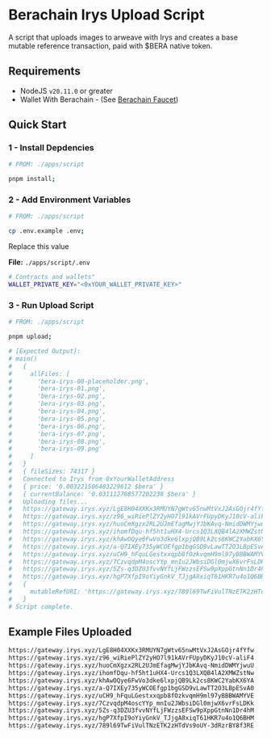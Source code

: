 # Berachain Irys Upload Script

A script that uploads images to arweave with Irys and creates a base mutable reference transaction, paid with $BERA native token.

## Requirements

- NodeJS `v20.11.0` or greater
- Wallet With Berachain - (See [Berachain Faucet](https://artio.faucet.berachain.com))

## Quick Start

### 1 - Install Depdencies

```bash
# FROM: ./apps/script

pnpm install;
```

### 2 - Add Environment Variables

```bash
# FROM: ./apps/script

cp .env.example .env;
```

Replace this value

**File:** `./apps/script/.env`

```bash
# Contracts and wallets"
WALLET_PRIVATE_KEY="<0xYOUR_WALLET_PRIVATE_KEY>"
```

### 3 - Run Upload Script

```bash
# FROM: ./apps/script

pnpm upload;

# [Expected Output]:
# main()
#   {
#     allFiles: [
#       'bera-irys-00-placeholder.png',
#       'bera-irys-01.png',
#       'bera-irys-02.png',
#       'bera-irys-03.png',
#       'bera-irys-04.png',
#       'bera-irys-05.png',
#       'bera-irys-06.png',
#       'bera-irys-07.png',
#       'bera-irys-08.png',
#       'bera-irys-09.png'
#     ]
#   }
#   { fileSizes: 74317 }
#   Connected to Irys from 0xYourWalletAddress
#   { price: '0.003221506403229612 $bera' }
#   { currentBalance: '0.031112788577202238 $bera' }
#   Uploading files...
#   https://gateway.irys.xyz/LgE8H04XXKx3RMUYN7gWtv65nwMtVxJ2AsGOjr4fYfw
#   https://gateway.irys.xyz/z96_wiRiePlZY2yHO7l91kAVrFUpyDKyJ10cV-aliF4
#   https://gateway.irys.xyz/huoCmXgzx2RL2UJmEfagMwjYJbKAvq-NmidDWMYjwuU
#   https://gateway.irys.xyz/ihomfDqu-hf5ht1uHX4-Urcs1Q3LXQB4lA2XMWZstNw
#   https://gateway.irys.xyz/khAwOQye6FwVo3dke6lxpjQB9Lk2cs8KWC2YabKX6YA
#   https://gateway.irys.xyz/a-Q7IXEy735yWCOEfgp1bgGSD9vLawTT2O3LBpESvA0
#   https://gateway.irys.xyz/uCH9_hFquLGestxxqpb8fOzkvqmH9ml97yBBBWAMYVE
#   https://gateway.irys.xyz/7CzvqdpM4oscYYp_mnIu2JWbsiDGl0mjwX6vrFsLDKk
#   https://gateway.irys.xyz/5Zs-q3DZU3fvvNYfLjFWzzsEFSw9pXppGtnNn1Dr4hM
#   https://gateway.irys.xyz/hgP7XfpI9oYiyGnkV_TJjgA8xiqT61HKR7u4o1Q6BHM
#   {
#     mutableRefURI: 'https://gateway.irys.xyz/789l69TwFiVulTNzETK2zHTdVs9oUY-3dRzrBY8f3RE'
#   }
# Script complete.
```

## Example Files Uploaded

```bash
https://gateway.irys.xyz/LgE8H04XXKx3RMUYN7gWtv65nwMtVxJ2AsGOjr4fYfw
https://gateway.irys.xyz/z96_wiRiePlZY2yHO7l91kAVrFUpyDKyJ10cV-aliF4
https://gateway.irys.xyz/huoCmXgzx2RL2UJmEfagMwjYJbKAvq-NmidDWMYjwuU
https://gateway.irys.xyz/ihomfDqu-hf5ht1uHX4-Urcs1Q3LXQB4lA2XMWZstNw
https://gateway.irys.xyz/khAwOQye6FwVo3dke6lxpjQB9Lk2cs8KWC2YabKX6YA
https://gateway.irys.xyz/a-Q7IXEy735yWCOEfgp1bgGSD9vLawTT2O3LBpESvA0
https://gateway.irys.xyz/uCH9_hFquLGestxxqpb8fOzkvqmH9ml97yBBBWAMYVE
https://gateway.irys.xyz/7CzvqdpM4oscYYp_mnIu2JWbsiDGl0mjwX6vrFsLDKk
https://gateway.irys.xyz/5Zs-q3DZU3fvvNYfLjFWzzsEFSw9pXppGtnNn1Dr4hM
https://gateway.irys.xyz/hgP7XfpI9oYiyGnkV_TJjgA8xiqT61HKR7u4o1Q6BHM
https://gateway.irys.xyz/789l69TwFiVulTNzETK2zHTdVs9oUY-3dRzrBY8f3RE
```

